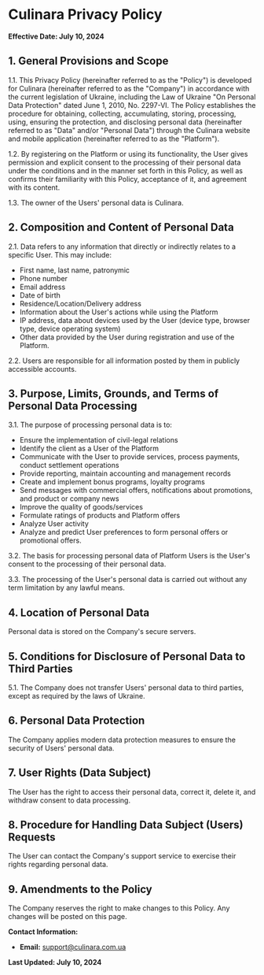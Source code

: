 # Culinara Privacy Policy

**Effective Date: July 10, 2024**

## 1. General Provisions and Scope

1.1. This Privacy Policy (hereinafter referred to as the "Policy") is developed for Culinara (hereinafter referred to as the "Company") in accordance with the current legislation of Ukraine, including the Law of Ukraine "On Personal Data Protection" dated June 1, 2010, No. 2297-VI. The Policy establishes the procedure for obtaining, collecting, accumulating, storing, processing, using, ensuring the protection, and disclosing personal data (hereinafter referred to as "Data" and/or "Personal Data") through the Culinara website and mobile application (hereinafter referred to as the "Platform").

1.2. By registering on the Platform or using its functionality, the User gives permission and explicit consent to the processing of their personal data under the conditions and in the manner set forth in this Policy, as well as confirms their familiarity with this Policy, acceptance of it, and agreement with its content.

1.3. The owner of the Users' personal data is Culinara.

## 2. Composition and Content of Personal Data

2.1. Data refers to any information that directly or indirectly relates to a specific User. This may include:
- First name, last name, patronymic
- Phone number
- Email address
- Date of birth
- Residence/Location/Delivery address
- Information about the User's actions while using the Platform
- IP address, data about devices used by the User (device type, browser type, device operating system)
- Other data provided by the User during registration and use of the Platform.

2.2. Users are responsible for all information posted by them in publicly accessible accounts.

## 3. Purpose, Limits, Grounds, and Terms of Personal Data Processing

3.1. The purpose of processing personal data is to:
- Ensure the implementation of civil-legal relations
- Identify the client as a User of the Platform
- Communicate with the User to provide services, process payments, conduct settlement operations
- Provide reporting, maintain accounting and management records
- Create and implement bonus programs, loyalty programs
- Send messages with commercial offers, notifications about promotions, and product or company news
- Improve the quality of goods/services
- Formulate ratings of products and Platform offers
- Analyze User activity
- Analyze and predict User preferences to form personal offers or promotional offers.

3.2. The basis for processing personal data of Platform Users is the User's consent to the processing of their personal data.

3.3. The processing of the User's personal data is carried out without any term limitation by any lawful means.

## 4. Location of Personal Data

Personal data is stored on the Company's secure servers.

## 5. Conditions for Disclosure of Personal Data to Third Parties

5.1. The Company does not transfer Users' personal data to third parties, except as required by the laws of Ukraine.

## 6. Personal Data Protection

The Company applies modern data protection measures to ensure the security of Users' personal data.

## 7. User Rights (Data Subject)

The User has the right to access their personal data, correct it, delete it, and withdraw consent to data processing.

## 8. Procedure for Handling Data Subject (Users) Requests

The User can contact the Company's support service to exercise their rights regarding personal data.

## 9. Amendments to the Policy

The Company reserves the right to make changes to this Policy. Any changes will be posted on this page.

**Contact Information:**
- **Email:** support@culinara.com.ua

**Last Updated: July 10, 2024**
